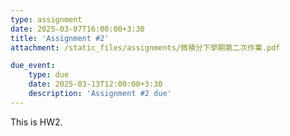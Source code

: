 ```yaml
---
type: assignment
date: 2025-03-07T16:00:00+3:30
title: 'Assignment #2'
attachment: /static_files/assignments/微積分下學期第二次作業.pdf

due_event: 
    type: due
    date: 2025-03-13T12:00:00+3:30
    description: 'Assignment #2 due'
---
```

This is HW2.

